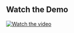 ## Watch the Demo

[![Watch the video](https://img.youtube.com/vi/SzA9HPpmgC0/maxresdefault.jpg)](https://youtu.be/SzA9HPpmgC0)

